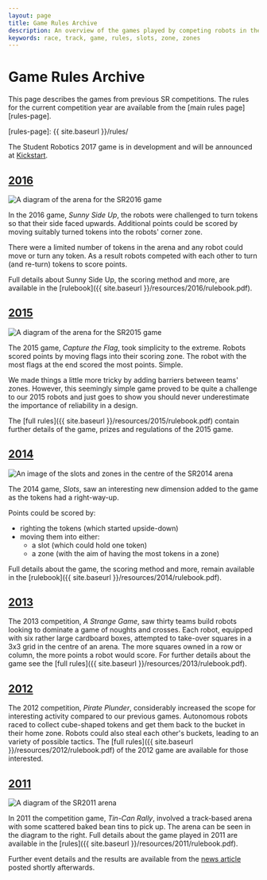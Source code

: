```yaml
---
layout: page
title: Game Rules Archive
description: An overview of the games played by competing robots in the current and past Student Robotics competitions.
keywords: race, track, game, rules, slots, zone, zones
---
```


Game Rules Archive
==================

This page describes the games from previous SR competitions. The rules for the
current competition year are available from the [main rules page][rules-page].

[rules-page]: {{ site.baseurl }}/rules/

The Student Robotics 2017 game is in development and will be announced at [Kickstart](/events/kickstart).


[2016](#2016)
---------------------

<img src="{{ site.baseurl }}/images/content/rules/arena-2016.png" alt="A diagram of the arena for the SR2016 game" class="right" />

In the 2016 game, *Sunny Side Up*, the robots were challenged to turn tokens so that their side faced upwards.
Additional points could be scored by moving suitably turned tokens into the robots' corner zone.

There were a limited number of tokens in the arena and any robot could move or turn any token.
As a result robots competed with each other to turn (and re-turn) tokens to score points.

Full details about Sunny Side Up, the scoring method and more, are available in the [rulebook]({{ site.baseurl }}/resources/2016/rulebook.pdf).

[2015](#2015)
---------------------

<img src="{{ site.baseurl }}/images/content/rules/arena-2015.png" alt="A diagram of the arena for the SR2015 game" class="left" />

The 2015 game, *Capture the Flag*, took simplicity to the extreme. Robots scored points by moving flags into their scoring zone. The robot with the most flags at the end scored the most points. Simple.

We made things a little more tricky by adding barriers between teams' zones. However, this seemingly simple game proved to be quite a challenge to our 2015 robots and just goes to show you should never underestimate the importance of reliability in a design.

The [full rules]({{ site.baseurl }}/resources/2015/rulebook.pdf) contain further details of the game, prizes and regulations of the 2015 game.

[2014](#2014)
---------------------

<img src="{{ site.baseurl }}/images/content/rules/slots-zones.png" alt="An image of the slots and zones in the centre of the SR2014 arena" class="right" />

The 2014 game, *Slots*, saw an interesting new dimension added to the game as the tokens had a right-way-up.

Points could be scored by:

 * righting the tokens (which started upside-down)
 * moving them into either:
    * a slot (which could hold one token)
    * a zone (with the aim of having the most tokens in a zone)

Full details about the game, the scoring method and more, remain available in the [rulebook]({{ site.baseurl }}/resources/2014/rulebook.pdf).

[2013](#2013)
---------------------

The 2013 competition, *A Strange Game*, saw thirty teams build robots looking to dominate a game of noughts and crosses.
Each robot, equipped with six rather large cardboard boxes, attempted to take-over squares in a 3x3 grid in the centre of an arena.
The more squares owned in a row or column, the more points a robot would score.
For further details about the game see the [full rules]({{ site.baseurl }}/resources/2013/rulebook.pdf).

[2012](#2012)
---------------------

The 2012 competition, *Pirate Plunder*, considerably increased the scope for interesting activity compared to our previous games.
Autonomous robots raced to collect cube-shaped tokens and get them back to the bucket in their home zone.
Robots could also steal each other's buckets, leading to an variety of possible tactics.
The [full rules]({{ site.baseurl }}/resources/2012/rulebook.pdf) of the 2012 game are available for those interested.

[2011](#2011)
---------------------

<img src="{{ site.baseurl }}/images/content/rules/arena-2011.png" alt="A diagram of the SR2011 arena" class="right" />

In 2011 the competition game, *Tin-Can Rally*, involved a track-based arena with some scattered baked bean tins to pick up.
The arena can be seen in the diagram to the right.
Full details about the game played in 2011 are available in the [rules]({{ site.baseurl }}/resources/2011/rulebook.pdf).

Further event details and the results are available from the
 [news article](https://studentrobotics.org/news/2011-04-22-sr2011-comp-happened/) posted shortly afterwards.
